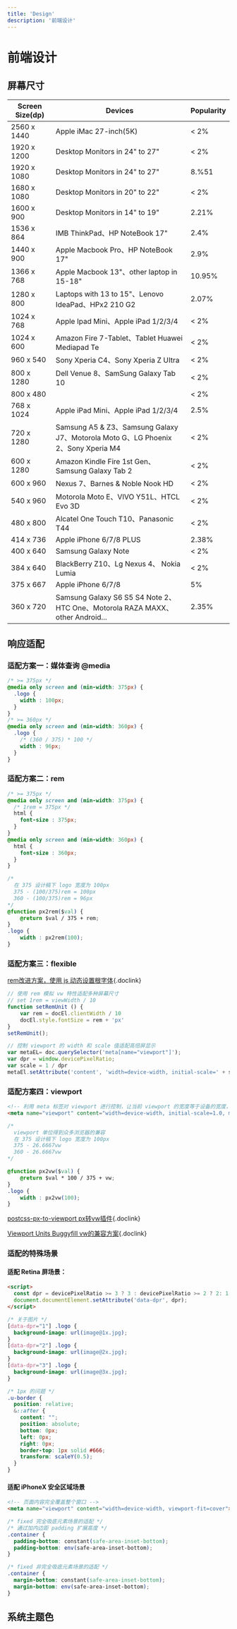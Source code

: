 ```yaml
---
title: 'Design'
description: '前端设计'
---
```



# 前端设计




## 屏幕尺寸

Screen Size(dp) | Devices | Popularity
---------|----------|----------
 2560 x 1440 | Apple iMac 27-inch(5K) | < 2%
 1920 x 1200 | Desktop Monitors in 24" to 27" | < 2%
 1920 x 1080 | Desktop Monitors in 24" to 27" | 8.%51
 1680 x 1080 | Desktop Monitors in 20" to 22" | < 2%
 1600 x 900 | Desktop Monitors in 14" to 19" | 2.21%
 1536 x 864 | IMB ThinkPad、HP NoteBook 17" | 2.4%
 1440 x 900 | Apple Macbook Pro、HP NoteBook 17" | 2.9%
 1366 x 768 | Apple Macbook 13"、other laptop in 15-18" | 10.95%
 1280 x 800 | Laptops with 13 to 15"、Lenovo IdeaPad、HPx2 210 G2 | 2.07%
 1024 x 768 | Apple Ipad Mini、Apple iPad 1/2/3/4 | < 2%
 1024 x 600 | Amazon Fire 7-Tablet、Tablet Huawei Mediapad Te | < 2%
 960 x 540 | Sony Xperia C4、Sony Xperia Z UItra | < 2%
 800 x 1280 | Dell Venue 8、SamSung Galaxy Tab 10 | < 2%
 800 x 480 |  | < 2%
 768 x 1024 | Apple iPad Mini、Apple iPad 1/2/3/4 | 2.5%
 720 x 1280 | Samsung A5 & Z3、Samsung Galaxy J7、Motorola Moto G、LG Phoenix 2、Sony Xperia M4 | < 2%
 600 x 1280 | Amazon Kindle Fire 1st Gen、Samsung Galaxy Tab 2 | < 2%
 600 x 960 | Nexus 7、Barnes & Noble Nook HD | < 2%
 540 x 960 | Motorola Moto E、VIVO Y51L、HTCL Evo 3D | < 2%
 480 x 800 | Alcatel One Touch T10、Panasonic T44 | < 2%
 414 x 736 | Apple iPhone 6/7/8 PLUS | 2.38%
 400 x 640 | Samsung Galaxy Note | < 2%
 384 x 640 | BlackBerry Z10、Lg Nexus 4、 Nokia Lumia | < 2%
 375 x 667 | Apple iPhone 6/7/8 | 5%
 360 x 720 | Samsung Galaxy S6 S5 S4 Note 2、HTC One、Motorola RAZA MAXX、other Android... | 2.35%




## 响应适配


### 适配方案一：媒体查询 @media

```css
/* >= 375px */
@media only screen and (min-width: 375px) {
  .logo {
    width : 100px;
  }
}
/* >= 360px */
@media only screen and (min-width: 360px) {
  .logo {
    /* (360 / 375) * 100 */
    width : 96px;
  }
}
```


### 适配方案二：rem

```css
/* >= 375px */
@media only screen and (min-width: 375px) {
  /* 1rem = 375px */
  html {
    font-size : 375px;
  }
}
@media only screen and (min-width: 360px) {
  html {
    font-size : 360px;
  }
}

/* 
  在 375 设计稿下 logo 宽度为 100px
  375 - (100/375)rem = 100px
  360 - (100/375)rem = 96px
*/
@function px2rem($val) {
    @return $val / 375 + rem;
}
.logo {
	width : px2rem(100);
}
```


### 适配方案三：flexible

[rem改进方案，使用 js 动态设置根字体](https://github.com/amfe/lib-flexible){.doclink}
<br />

```js
// 使用 rem 模拟 vw 特性适配多种屏幕尺寸
// set 1rem = viewWidth / 10
function setRemUnit () {
    var rem = docEl.clientWidth / 10
    docEl.style.fontSize = rem + 'px'
}
setRemUnit();
```

```js
// 控制 viewport 的 width 和 scale 值适配高倍屏显示
var metaEL= doc.querySelector('meta[name="viewport"]');
var dpr = window.devicePixelRatio;
var scale = 1 / dpr
metaEl.setAttribute('content', 'width=device-width, initial-scale=' + scale + ', maximum-scale=' + scale + ', minimum-scale=' + scale + ', user-scalable=no'); 
```


### 适配方案四：viewport

```html
<!-- 利用 meta 标签对 viewport 进行控制，让当前 viewport 的宽度等于设备的宽度，同时不允许用户手动缩放 -->
<meta name="viewport" content="width=device-width, initial-scale=1.0, maximum-scale=1.0, user-scalable=0">
```

```css
/* 
  viewport 单位得到众多浏览器的兼容
  在 375 设计稿下 logo 宽度为 100px
  375 - 26.6667vw
  360 - 26.6667vw
*/

@function px2vw($val) {
    @return $val * 100 / 375 + vw;
}
.logo {
	width : px2vw(100);
}
```

[postcss-px-to-viewport px转vw插件](https://github.com/evrone/postcss-px-to-viewport){.doclink}

[Viewport Units Buggyfill vw的兼容方案](https://github.com/rodneyrehm/viewport-units-buggyfill?spm=ata.13261165.0.0.5c016ef2PzyaPL){.doclink}
<br />


### 适配的特殊场景


#### 适配 Retina 屏场景： 

```html
<script>
  const dpr = devicePixelRatio >= 3 ? 3 : devicePixelRatio >= 2 ? 2: 1;
  document.documentElement.setAttribute('data-dpr', dpr);
</script>
```

```css
/* 关于图片 */
[data-dpr="1"] .logo {
  background-image: url(image@1x.jpg);
}
[data-dpr="2"] .logo {
  background-image: url(image@2x.jpg);
}
[data-dpr="3"] .logo {
  background-image: url(image@3x.jpg);
}

/* 1px 的问题 */
.u-border {
  position: relative;
  &::after {
    content: "";
    position: absolute;
    bottom: 0px;
    left: 0px;
    right: 0px;
    border-top: 1px solid #666;
    transform: scaleY(0.5);
  }
}
```


#### 适配 iPhoneX 安全区域场景

```html
<!-- 页面内容完全覆盖整个窗口 -->
<meta name="viewport" content="width=device-width, viewport-fit=cover">
```

```css
/* fixed 完全吸底元素场景的适配 */
/* 通过加内边距 padding 扩展高度 */
.container {
  padding-bottom: constant(safe-area-inset-bottom);
  padding-bottom: env(safe-area-inset-bottom);
}

/* fixed 非完全吸底元素场景的适配 */
.container {
  margin-bottom: constant(safe-area-inset-bottom);
  margin-bottom: env(safe-area-inset-bottom);
}
```




## 系统主题色
